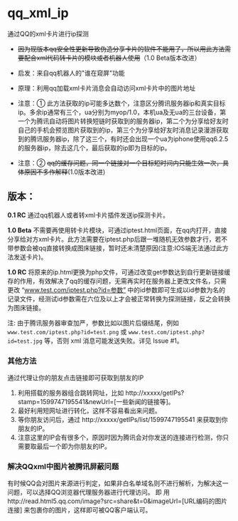 <h1>qq_xml_ip</h1>
通过QQ的xml卡片进行ip探测

- ~~因为现版本qq安全性更新导致伪造分享卡片的软件不能用了，所以用此方法需要配合xml代码转卡片的模块或者机器人使用~~（1.0 Beta版本改进）

- 启发：来自qq机器人的"谁在窥屏"功能
- 原理：利用qq加载xml卡片消息会自动访问xml卡片中的图片地址

- 注意：① 此方法获取的ip可能多达数个，注意区分腾讯服务器ip和真实目标ip。多余ip通常有三个，ua分别为myop/1.0，本机ua及无ua的三台设备，第一个为腾讯自动将图片转换短链时获取到的服务器ip，第二个为分享给好友时自己的手机会预览图片获取到的ip，第三个为分享给好友时消息记录漫游获取到的腾讯服务器ip，除了这三个，有时还会出现一个ua为iphone使用qq6.2.5的服务器ip，除去这几个，最后获取的ip即为目标的ip。

- 注意：② ~~qq的缓存问题，同一个链接对一个目标短时间内只能生效一次，具体原因不多作解释~~(1.0版本改进)
<h2>版本：</h2>

**0.1 RC** 通过qq机器人或者转xml卡片插件发送ip探测卡片。

**1.0 Beta** 不需要再使用转卡片模块，可通过iptest.html页面，在qq内打开，直接分享给对方xml卡片。此方法需要在iptest.php后跟一堆随机无效参数才行，若不带参数会被qq直接转换成图床链接，暂时还未清楚原因(注意:IOS端无法通过此方法发送卡片)。

**1.0 RC** 将原来的ip.html更换为php文件，可通过改变get参数达到自行更新链接缓存的作用，有效解决了qq的缓存问题，无需再实时在服务器上更改文件名，只需更改 “www.test.com/iptest.php?id=参数” 中的id参数即可生成以id参数为名的记录文件，经测试id参数需在六位及以上才会被正常转换为探测链接，反之会转换为图床链接。

注: 由于腾讯服务器审查加严，参数比如以图片后缀结尾，例如 `www.test.com/iptest.php?id=test.png` 或 `www.test.com/iptest.php?id=test.jpg` 等，否则 xml 消息可能发送失败。详见 Issue #1。

### 其他方法
通过代理让你的朋友点击链接即可获取到朋友的IP
1. 利用搭载的服务器组合跳转网址，比如 http://xxxxx/getIPs?stamp=1599747195541&newUrl=[一些新闻的链接等]。
2. 最好利用短网址进行转化，这样不容易看出来问题。
3. 等你朋友访问后，通过 http://xxxxx/getIPs/list/1599747195541 来获取到你朋友的IP。
4. 注意这里的IP会有很多个，原因时因为腾讯会对你发送的连接进行检测，你只需要取最后一个即为你朋友的IP。

### 解决QQxml中图片被腾讯屏蔽问题
有时候QQ会对图片来源进行判定，如果非白名单域名则不进行解析，为解决这一问题，可以选择QQ浏览器代理服务器进行代理访问。
即 用http://read.html5.qq.com/image?src=share&t=0&imageUrl=[URL编码的图片连接] 来包裹你的图片，这样即可被QQ客户端认可。
